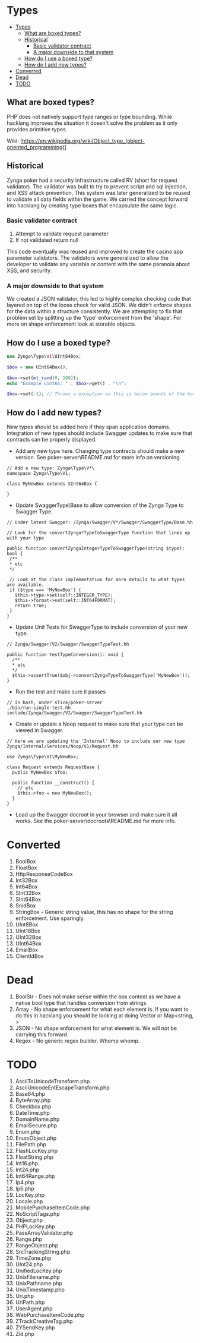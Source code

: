 # Types

<!-- TOC depthFrom:1 depthTo:6 withLinks:1 updateOnSave:1 orderedList:0 -->

- [Types](#types)
	- [What are boxed types?](#intro)
	- [Historical](#historical)
		- [Basic validator contract](#basic_contract)
		- [A major downside to that system](#downside)
	- [How do I use a boxed type?](#usage)
	- [How do I add new types?](#add)
- [Converted](#converted)
- [Dead](#dead)
- [TODO](#todo)

<!-- /TOC -->

<a name="intro"></a>
## What are boxed types?

PHP does not natively support type ranges or type bounding. While hacklang improves the situation it doesn't solve the problem as it only provides primitive types.

Wiki: [https://en.wikipedia.org/wiki/Object_type_(object-oriented_programming)]

<a name="historical"></a>
## Historical

Zynga poker had a security infrastructure called RV (short for request validator). The validator was built to try to prevent script and sql injection, and XSS attack prevention. This system was later generalized to be reused to validate all data fields within the game. We carried the concept forward into hacklang by creating type boxes that encapsulate the same logic. 

<a name="basic_contract"></a>
### Basic validator contract

1. Attempt to validate request parameter
1. If not validated return null

This code eventually was reused and improved to create the casino app parameter validators. The validators were generalized to allow the developer to validate any variable or content with the same paranoia about XSS, and security.

<a name="downside"></a>
### A major downside to that system

We created a JSON validator, this led to highly complex checking code that layered on top of the loose check for valid JSON. We didn't enforce shapes for the data within a structure consistently. We are attempting to fix that problem set by splitting up the 'type' enforcement from the 'shape'. For more on shape enforcement look at storable objects.

<a name="usage"></a>
## How do I use a boxed type?

```php
use Zynga\Type\V1\UInt64Box;

$box = new UInt64Box();

$box->set(mt_rand(0, 100));
echo "Example uint64: " . $box->get() . "\n";

$box->set(-1); // Throws a exception as this is below bounds of the box.

```
<a name="add"></a>
## How do I add new types?

New types should be added here if they span application domains. Integration of new types should include Swagger updates to make sure that contracts can be properly displayed.

* Add any new type here. Changing type contracts should make a new version. See poker-server\README.md for more info on versioning.
~~~
// Add a new type: Zynga\Type\V*\
namespace Zynga\Type\V1;

class MyNewBox extends SInt64Box {

}
~~~
* Update SwaggerType\Base to allow conversion of the Zynga Type to Swagger Type.

~~~
// Under latest Swagger: /Zynga/Swagger/V*/Swagger/SwaggerType/Base.hh

// Look for the convertZynga*TypeToSwaggerType function that lines up with your type

public function convertZyngaIntegerTypeToSwaggerType(string $type): bool {
 /**
 * etc
 */

 // Look at the class implementation for more details to what types are available.
 if ($type === 'MyNewBox') {
   $this->type->set(self::INTEGER_TYPE);
   $this->format->set(self::INT64FORMAT);
   return true;
 }
}
~~~

* Update Unit Tests for SwaggerType to include conversion of your new type.

~~~
// Zynga/Swagger/V2/Swagger/SwaggerTypeTest.hh

public function testTypeConversion(): void {
  /**
  * etc
  */
  $this->assertTrue($obj->convertZyngaTypeToSwaggerType('MyNewBox'));
}
~~~

* Run the test and make sure it passes

~~~
// In bash, under slice/poker-server
./bin/run-single-test.hh include/Zynga/Swagger/V2/Swagger/SwaggerTypeTest.hh
~~~

* Create or update a Noop request to make sure that your type can be viewed in Swagger.

~~~
// Here we are updating the 'Internal' Noop to include our new type Zynga/Internal/Services/Noop/V1/Request.hh

use Zynga\Type\V1\MyNewBox;

class Request extends RequestBase {
  public MyNewBox $foo;

  public function __construct() {
    // etc
    $this->foo = new MyNewBox();
  }
}
~~~

* Load up the Swagger docroot in your browser and make sure it all works. See the poker-server\docroots\README.md for more info.


# Converted
1. BoolBox
1. FloatBox
1. HttpResponseCodeBox
1. Int32Box
1. Int64Box
1. SInt32Box
1. SInt64Box
1. SnidBox
1. StringBox - Generic string value, this has no shape for the string enforcement. Use sparingly.
1. UInt8Box
1. UInt16Box
1. UInt32Box
1. UInt64Box
1. EmailBox
1. ClientIdBox

# Dead
1. BoolStr - Does not make sense within the box context as we have a native bool type that handles conversion from strings.
1. Array - No shape enforcement for what each element is. If you want to do this in hacklang you should be looking at doing Vector<T> or Map<string, <T>>
1. JSON - No shape enforcement for what element is. We will not be carrying this forward.
1. Regex - No generic regex builder. Whomp whomp.

# TODO
1. AsciiToUnicodeTransform.php
1. AsciiUnicodeEntEscapeTransform.php
1. Base64.php
1. ByteArray.php
1. Checkbox.php
1. DateTime.php
1. DomainName.php
1. EmailSecure.php
1. Enum.php
1. EnumObject.php
1. FilePath.php
1. FlashLocKey.php
1. FloatString.php
1. Int16.php
1. Int24.php
1. Int64Range.php
1. Ip4.php
1. Ip6.php
1. LocKey.php
1. Locale.php
1. MobilePurchaseItemCode.php
1. NoScriptTags.php
1. Object.php
1. PHPLocKey.php
1. PassArrayValidator.php
1. Range.php
1. RangeObject.php
1. SrcTrackingString.php
1. TimeZone.php
1. UInt24.php
1. UnifiedLocKey.php
1. UnixFilename.php
1. UnixPathname.php
1. UnixTimestamp.php
1. Uri.php
1. UriPath.php
1. UserAgent.php
1. WebPurchaseItemCode.php
1. ZTrackCreativeTag.php
1. ZYSendKey.php
1. Zid.php
